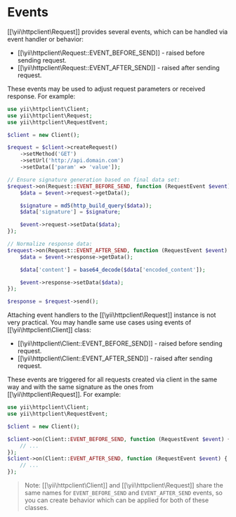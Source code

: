 Events
======

[[\yii\httpclient\Request]] provides several events, which can be handled via event handler or behavior:

- [[\yii\httpclient\Request::EVENT_BEFORE_SEND]] - raised before sending request.
- [[\yii\httpclient\Request::EVENT_AFTER_SEND]] - raised after sending request.

These events may be used to adjust request parameters or received response.
For example:

```php
use yii\httpclient\Client;
use yii\httpclient\Request;
use yii\httpclient\RequestEvent;

$client = new Client();

$request = $client->createRequest()
    ->setMethod('GET')
    ->setUrl('http://api.domain.com')
    ->setData(['param' => 'value']);

// Ensure signature generation based on final data set:
$request->on(Request::EVENT_BEFORE_SEND, function (RequestEvent $event) {
    $data = $event->request->getData();

    $signature = md5(http_build_query($data));
    $data['signature'] = $signature;

    $event->request->setData($data);
});

// Normalize response data:
$request->on(Request::EVENT_AFTER_SEND, function (RequestEvent $event) {
    $data = $event->response->getData();

    $data['content'] = base64_decode($data['encoded_content']);

    $event->response->setData($data);
});

$response = $request->send();
```

Attaching event handlers to the [[\yii\httpclient\Request]] instance is not very practical.
You may handle same use cases using events of [[\yii\httpclient\Client]] class:

- [[\yii\httpclient\Client::EVENT_BEFORE_SEND]] - raised before sending request.
- [[\yii\httpclient\Client::EVENT_AFTER_SEND]] - raised after sending request.

These events are triggered for all requests created via client in the same way and with the same signature as
the ones from [[\yii\httpclient\Request]].
For example:

```php
use yii\httpclient\Client;
use yii\httpclient\RequestEvent;

$client = new Client();

$client->on(Client::EVENT_BEFORE_SEND, function (RequestEvent $event) {
    // ...
});
$client->on(Client::EVENT_AFTER_SEND, function (RequestEvent $event) {
    // ...
});
```

> Note: [[\yii\httpclient\Client]] and [[\yii\httpclient\Request]] share the same names for `EVENT_BEFORE_SEND` and
  `EVENT_AFTER_SEND` events, so you can create behavior which can be applied for both of these classes.
